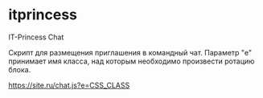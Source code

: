 # itprincess
IT-Princess Chat

Скрипт для размещения приглашения в командный чат. Параметр "е" принимает имя класса, над которым необходимо произвести ротацию блока.

https://site.ru/chat.js?e=CSS_CLASS
